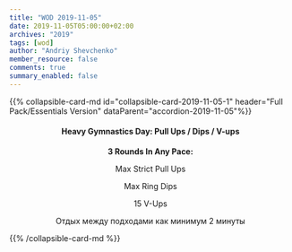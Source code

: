 ```yaml
---
title: "WOD 2019-11-05"
date: 2019-11-05T05:00:00+02:00
archives: "2019"
tags: [wod]
author: "Andriy Shevchenko"
member_resource: false
comments: true
summary_enabled: false
---
```


{{% collapsible-card-md id="collapsible-card-2019-11-05-1" header="Full Pack/Essentials Version" dataParent="accordion-2019-11-05"%}}
<center>

#### Heavy Gymnastics Day: Pull Ups / Dips / V-ups

**3 Rounds In Any Pace:**

Max Strict Pull Ups

Max Ring Dips

15 V-Ups

Отдых между подходами как минимум 2 минуты

</center>
{{% /collapsible-card-md %}}